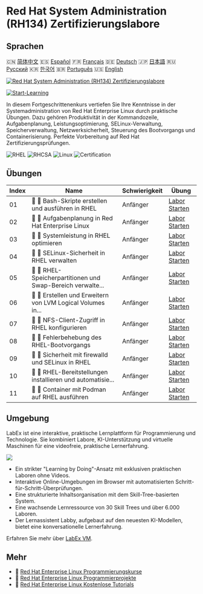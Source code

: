 # Red Hat System Administration (RH134) Zertifizierungslabore

## Sprachen

🇨🇳 [简体中文](README_zh.md) 🇪🇸 [Español](README_es.md) 🇫🇷 [Français](README_fr.md) 🇩🇪 [Deutsch](README_de.md) 🇯🇵 [日本語](README_ja.md) 🇷🇺 [Русский](README_ru.md) 🇰🇷 [한국어](README_ko.md) 🇧🇷 [Português](README_pt.md) 🇺🇸 [English](README.md) 

[![Red Hat System Administration (RH134) Zertifizierungslabore](https://cover-creator.labex.io/red-hat-system-administration-rh134-labs.png?lang=de)](https://labex.io/de/courses/red-hat-system-administration-rh134-labs)

[![Start-Learning](https://img.shields.io/badge/Start-Learning-whitesmoke?style=for-the-badge)](https://labex.io/de/courses/red-hat-system-administration-rh134-labs)

In diesem Fortgeschrittenenkurs vertiefen Sie Ihre Kenntnisse in der Systemadministration von Red Hat Enterprise Linux durch praktische Übungen. Dazu gehören Produktivität in der Kommandozeile, Aufgabenplanung, Leistungsoptimierung, SELinux-Verwaltung, Speicherverwaltung, Netzwerksicherheit, Steuerung des Bootvorgangs und Containerisierung. Perfekte Vorbereitung auf Red Hat Zertifizierungsprüfungen.

![RHEL](https://img.shields.io/badge/RHEL-whitesmoke?style=for-the-badge&logo=rhel)
![RHCSA](https://img.shields.io/badge/RHCSA-whitesmoke?style=for-the-badge&logo=rhcsa)
![Linux](https://img.shields.io/badge/Linux-whitesmoke?style=for-the-badge&logo=linux)
![Certification](https://img.shields.io/badge/Certification-whitesmoke?style=for-the-badge&logo=certification)


## Übungen

|   Index | Name                                                        | Schwierigkeit   | Übung                                                                                                                               |
|---------|-------------------------------------------------------------|-----------------|-------------------------------------------------------------------------------------------------------------------------------------|
|      01 | 📖 🔵 Bash-Skripte erstellen und ausführen in RHEL          | Anfänger        | <a target='_blank' href='https://labex.io/de/tutorials/rhel-create-and-execute-bash-scripts-in-rhel-588877'>Labor Starten</a>       |
|      02 | 📖 🔵 Aufgabenplanung in Red Hat Enterprise Linux           | Anfänger        | <a target='_blank' href='https://labex.io/de/tutorials/rhel-schedule-tasks-in-red-hat-enterprise-linux-588897'>Labor Starten</a>    |
|      03 | 📖 🔵 Systemleistung in RHEL optimieren                     | Anfänger        | <a target='_blank' href='https://labex.io/de/labs/rhel-tune-system-performance-in-rhel-588907'>Labor Starten</a>                    |
|      04 | 📖 🔵 SELinux-Sicherheit in RHEL verwalten                  | Anfänger        | <a target='_blank' href='https://labex.io/de/tutorials/rhel-manage-selinux-security-in-rhel-589233'>Labor Starten</a>               |
|      05 | 📖 🔵 RHEL-Speicherpartitionen und Swap-Bereich verwalte... | Anfänger        | <a target='_blank' href='https://labex.io/de/tutorials/rhel-manage-rhel-storage-partitions-and-swap-space-589241'>Labor Starten</a> |
|      06 | 📖 🔵 Erstellen und Erweitern von LVM Logical Volumes in... | Anfänger        | <a target='_blank' href='https://labex.io/de/tutorials/rhel-create-and-extend-lvm-logical-volumes-in-rhel-589245'>Labor Starten</a> |
|      07 | 📖 🔵 NFS-Client-Zugriff in RHEL konfigurieren              | Anfänger        | <a target='_blank' href='https://labex.io/de/tutorials/rhel-configure-nfs-client-access-in-rhel-589252'>Labor Starten</a>           |
|      08 | 📖 🔵 Fehlerbehebung des RHEL-Bootvorgangs                  | Anfänger        | <a target='_blank' href='https://labex.io/de/tutorials/rhel-troubleshoot-the-rhel-boot-process-589253'>Labor Starten</a>            |
|      09 | 📖 🔵 Sicherheit mit firewalld und SELinux in RHEL          | Anfänger        | <a target='_blank' href='https://labex.io/de/tutorials/rhel-secure-with-firewalld-and-selinux-in-rhel-589259'>Labor Starten</a>     |
|      10 | 📖 🔵 RHEL-Bereitstellungen installieren und automatisie... | Anfänger        | <a target='_blank' href='https://labex.io/de/tutorials/rhel-install-and-automate-rhel-deployments-589257'>Labor Starten</a>         |
|      11 | 📖 🔵 Container mit Podman auf RHEL ausführen               | Anfänger        | <a target='_blank' href='https://labex.io/de/tutorials/rhel-run-containers-with-podman-on-rhel-589256'>Labor Starten</a>            |

## Umgebung

LabEx ist eine interaktive, praktische Lernplattform für Programmierung und Technologie. Sie kombiniert Labore, KI-Unterstützung und virtuelle Maschinen für eine videofreie, praktische Lernerfahrung.

![](https://tutorial-screenshot.getvm.io/images/vm-1725247253.png)

- Ein strikter "Learning by Doing"-Ansatz mit exklusiven praktischen Laboren ohne Videos.
- Interaktive Online-Umgebungen im Browser mit automatisierten Schritt-für-Schritt-Überprüfungen.
- Eine strukturierte Inhaltsorganisation mit dem Skill-Tree-basierten System.
- Eine wachsende Lernressource von 30 Skill Trees und über 6.000 Laboren.
- Der Lernassistent Labby, aufgebaut auf den neuesten KI-Modellen, bietet eine konversationelle Lernerfahrung.

Erfahren Sie mehr über [LabEx VM](https://support.labex.io/using-labex/virtual-machine).

## Mehr

- 🔗 [Red Hat Enterprise Linux Programmierungskurse](https://github.com/labex-labs/awesome-programming-courses)
- 🔗 [Red Hat Enterprise Linux Programmierprojekte](https://github.com/labex-labs/awesome-programming-projects)
- 🔗 [Red Hat Enterprise Linux Kostenlose Tutorials](https://github.com/labex-labs/rhel-free-tutorials)

